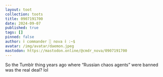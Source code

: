 ```yaml
---
layout: toot
collection: toots
title: 0907191700
date: 2024-09-07
published: true
tags: []
pinned: false
author: ⸸ commander ░ nova ⸸ :~$
avatar: /img/avatar/daemon.jpeg
mastodon: https://mastodon.online/@cmdr_nova/0907191700
---
```


So the Tumblr thing years ago where “Russian chaos agents” were banned was the real deal? lol
